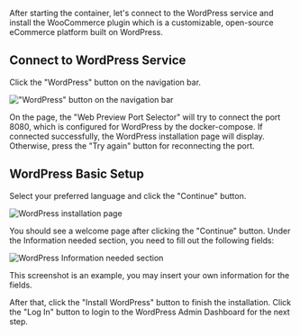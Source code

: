After starting the container, let's connect to the WordPress service and install the WooCommerce plugin which is a customizable, open-source eCommerce platform built on WordPress.

## Connect to WordPress Service

Click the "WordPress" button on the navigation bar.

!["WordPress" button on the navigation bar](https://raw.githubusercontent.com/HKSSY/katacoda-scenarios/main/wordpresssecurity/improve_system_security/image/select_wordpress.png)

On the page, the "Web Preview Port Selector" will try to connect the port 8080, which is configured for WordPress by the docker-compose. If connected successfully, the WordPress installation page will display. Otherwise, press the "Try again" button for reconnecting the port.

## WordPress Basic Setup

Select your preferred language and click the "Continue" button.

![WordPress installation page](https://raw.githubusercontent.com/HKSSY/katacoda-scenarios/main/wordpresssecurity/improve_system_security/image/wordpress_install_page.png)

You should see a welcome page after clicking the "Continue" button. Under the Information needed section, you need to fill out the following fields:

![WordPress Information needed section](https://raw.githubusercontent.com/HKSSY/katacoda-scenarios/main/wordpresssecurity/improve_system_security/image/wordpress_information_needed_section.png)

This screenshot is an example, you may insert your own information for the fields.

After that, click the "Install WordPress" button to finish the installation. Click the "Log In" button to login to the WordPress Admin Dashboard for the next step. 
